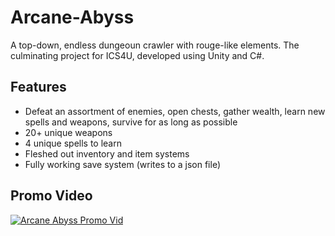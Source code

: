 # Arcane-Abyss
A top-down, endless dungeoun crawler with rouge-like elements. The culminating project for ICS4U, developed using Unity and C#.

## Features
- Defeat an assortment of enemies, open chests, gather wealth, learn new spells and weapons, survive for as long as possible
- 20+ unique weapons
- 4 unique spells to learn
- Fleshed out inventory and item systems
- Fully working save system (writes to a json file)

## Promo Video
[![Arcane Abyss Promo Vid](https://img.youtube.com/vi/aLgpy6NoDv0/0.jpg)](https://www.youtube.com/watch?v=aLgpy6NoDv0)

